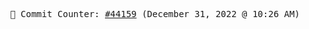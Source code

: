 <p align="center">
    <samp>
        📮 Commit Counter: <a href="https://github.com/Javascript-void0/Javascript-void0/commits/main">#44159</a> (December 31, 2022 @ 10:26 AM)
    </samp>
</p>